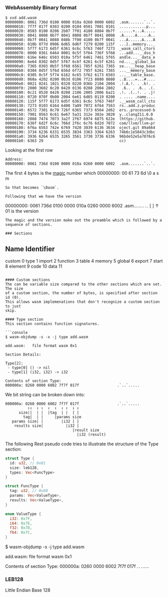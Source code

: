### WebAssembly Binary format

```console
$ xxd add.wasm 
00000000: 0061 736d 0100 0000 010a 0260 0000 6002  .asm.......`..`.
00000010: 7f7f 017f 0303 0200 0104 0501 7001 0101  ............p...
00000020: 0503 0100 0206 2b07 7f01 4180 8804 0b7f  ......+...A.....
00000030: 0041 8008 0b7f 0041 8008 0b7f 0041 8008  .A.....A.....A..
00000040: 0b7f 0041 8088 040b 7f00 4100 0b7f 0041  ...A......A....A
00000050: 010b 077d 0906 6d65 6d6f 7279 0200 115f  ...}..memory..._
00000060: 5f77 6173 6d5f 6361 6c6c 5f63 746f 7273  _wasm_call_ctors
00000070: 0000 0361 6464 0001 0c5f 5f64 736f 5f68  ...add...__dso_h
00000080: 616e 646c 6503 010a 5f5f 6461 7461 5f65  andle...__data_e
00000090: 6e64 0302 0d5f 5f67 6c6f 6261 6c5f 6261  nd...__global_ba
000000a0: 7365 0303 0b5f 5f68 6561 705f 6261 7365  se...__heap_base
000000b0: 0304 0d5f 5f6d 656d 6f72 795f 6261 7365  ...__memory_base
000000c0: 0305 0c5f 5f74 6162 6c65 5f62 6173 6503  ...__table_base.
000000d0: 060a 4202 0200 0b3d 0106 7f23 8080 8080  ..B....=...#....
000000e0: 0021 0241 1021 0320 0220 036b 2104 2004  .!.A.!. . .k!. .
000000f0: 2000 3602 0c20 0420 0136 0208 2004 2802   .6.. . .6.. .(.
00000100: 0c21 0520 0428 0208 2106 2005 2006 6a21  .!. .(..!. . .j!
00000110: 0720 070f 0b00 2004 6e61 6d65 0119 0200  . .... .name....
00000120: 115f 5f77 6173 6d5f 6361 6c6c 5f63 746f  .__wasm_call_cto
00000130: 7273 0103 6164 6400 7a09 7072 6f64 7563  rs..add.z.produc
00000140: 6572 7301 0c70 726f 6365 7373 6564 2d62  ers..processed-b
00000150: 7901 0563 6c61 6e67 5a31 312e 302e 3020  y..clangZ11.0.0 
00000160: 2868 7474 7073 3a2f 2f67 6974 6875 622e  (https://github.
00000170: 636f 6d2f 6c6c 766d 2f6c 6c76 6d2d 7072  com/llvm/llvm-pr
00000180: 6f6a 6563 742e 6769 7420 3839 6136 3634  oject.git 89a664
00000190: 3734 6236 6331 6535 3834 3363 3364 6263  74b6c1e5843c3dbc
000001a0: 3936 6264 6535 3265 3561 3730 3736 6336  96bde52e5a7076c6
000001b0: 6363 29                                  cc)
```

Looking at the first row
```
Address:  
00000000: 0061 736d 0100 0000 010a 0260 0000 6002  .asm.......`..`.
```
The first 4 bytes is the [magic] number which 
00000000: 00 61 73 6d
          \0  a  s  m
```
So that becomes `\0asm`.

Following that we have the version
```
00000000: 0061 736d 0100 0000 010a 0260 0000 6002  .asm.......`..`.
                   [         ]
                       ↑ 
                    01 is the version
```
The magic and the version make out the preamble which is followed by a
sequence of sections.

### Sections
```
Name      Identifier
--------------------
custom    0
type      1
import    2
function  3
table     4
memory    5
global    6
export    7
start     8
element   9
code      10
data      11
```

#### Custom sections
The can be variable size compared to the other sections which are set. The size
of a custom section, the number of bytes, is specified after section id (0).
This allows wasm implemenations that don't recognize a custom section to just
skip.

#### Type section
This section contains function signatures.

```console
$ wasm-objdump -s -x -j type add.wasm 

add.wasm:	file format wasm 0x1

Section Details:

Type[2]:
 - type[0] () -> nil
 - type[1] (i32, i32) -> i32

Contents of section Type:
000000a: 0260 0000 6002 7f7f 017f                 .`..`.....
```

We bit string can be broken down into:
```console
000000a: 0260 0000 6002 7f7f 017f                 .`..`.....
          ↑↑  ↑ ↑  ↑  ↑  ↑ ↑  ↑ ↑
      size||  | |  |tag  | |  | |
        tag|  | |     |params size
   params size| |        |i32 | |
    results size|          |i32 |
                              |result size
                                |i32 (result)
```

The following Rest pseudo code tries to illustrate the structure of the Type
section:
```rust
struct Type {
  id: u32, // 0x01
  size: leb128,
  types: Vec<FuncType>
}

struct FuncType {
  tag: u32, // 0x60
  params: Vec<ValueType>,
  results: Vec<ValueType>,
}

enum ValueType {
  i32: 0x7F,
  i64: 0x7E,
  f32: 0x7D,
  f64: 0x7C,
}
```

$ wasm-objdump -s -j type add.wasm 

add.wasm:	file format wasm 0x1

Contents of section Type:
000000a: 0260 0000 6002 7f7f 017f                 .`..`.....


### LEB128
Little Endian Base 128

[magic]: https://webassembly.github.io/spec/core/binary/modules.html#binary-module
